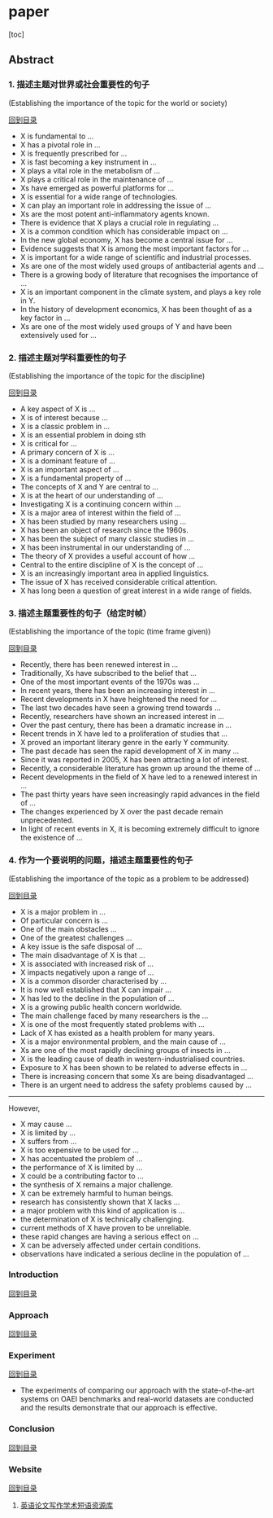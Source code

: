 
# paper

[toc]

## Abstract

### 1. **描述主题对世界或社会重要性的句子**

(Establishing the importance of the topic for the world or society)

[回到目录](#paper)

* X is fundamental to …
* X has a pivotal role in …
* X is frequently prescribed for …
* X is fast becoming a key instrument in …
* X plays a vital role in the metabolism of …
* X plays a critical role in the maintenance of …
* Xs have emerged as powerful platforms for …
* X is essential for a wide range of technologies.
* X can play an important role in addressing the issue of …
* Xs are the most potent anti-inflammatory agents known.
* There is evidence that X plays a crucial role in regulating …
* X is a common condition which has considerable impact on …
* In the new global economy, X has become a central issue for …
* Evidence suggests that X is among the most important factors for …
* X is important for a wide range of scientific and industrial processes.
* Xs are one of the most widely used groups of antibacterial agents and …
* There is a growing body of literature that recognises the importance of …
* X is an important component in the climate system, and plays a key role in Y.
* In the history of development economics, X has been thought of as a key factor in …
* Xs are one of the most widely used groups of Y and have been extensively used for …

### 2. **描述主题对学科重要性的句子**

(Establishing the importance of the topic for the discipline)

[回到目录](#paper)

* A key aspect of X is …
* X is of interest because …
* X is a classic problem in …
* X is an essential problem in doing sth
* X is critical for ...
* A primary concern of X is …
* X is a dominant feature of …
* X is an important aspect of …
* X is a fundamental property of …
* The concepts of X and Y are central to …
* X is at the heart of our understanding of …
* Investigating X is a continuing concern within …
* X is a major area of interest within the field of …
* X has been studied by many researchers using …
* X has been an object of research since the 1960s.
* X has been the subject of many classic studies in …
* X has been instrumental in our understanding of …
* The theory of X provides a useful account of how …
* Central to the entire discipline of X is the concept of …
* X is an increasingly important area in applied linguistics.
* The issue of X has received considerable critical attention.
* X has long been a question of great interest in a wide range of fields.

### 3. **描述主题重要性的句子（给定时帧）**

(Establishing the importance of the topic (time frame given))

[回到目录](#paper)

* Recently, there has been renewed interest in …
* Traditionally, Xs have subscribed to the belief that …
* One of the most important events of the 1970s was …
* In recent years, there has been an increasing interest in …
* Recent developments in X have heightened the need for …
* The last two decades have seen a growing trend towards …
* Recently, researchers have shown an increased interest in …
* Over the past century, there has been a dramatic increase in …
* Recent trends in X have led to a proliferation of studies that …
* X proved an important literary genre in the early Y community.
* The past decade has seen the rapid development of X in many …
* Since it was reported in 2005, X has been attracting a lot of interest.
* Recently, a considerable literature has grown up around the theme of …
* Recent developments in the field of X have led to a renewed interest in …
* The past thirty years have seen increasingly rapid advances in the field of …
* The changes experienced by X over the past decade remain unprecedented.
* In light of recent events in X, it is becoming extremely difficult to ignore the existence of …
  
### 4. **作为一个要说明的问题，描述主题重要性的句子**

(Establishing the importance of the topic as a problem to be addressed)

[回到目录](#paper)

* X is a major problem in …
* Of particular concern is …
* One of the main obstacles …
* One of the greatest challenges …
* A key issue is the safe disposal of …
* The main disadvantage of X is that …
* X is associated with increased risk of …
* X impacts negatively upon a range of …
* X is a common disorder characterised by …
* It is now well established that X can impair …
* X has led to the decline in the population of …
* X is a growing public health concern worldwide.
* The main challenge faced by many researchers is the …
* X is one of the most frequently stated problems with …
* Lack of X has existed as a health problem for many years.
* X is a major environmental problem, and the main cause of …
* Xs are one of the most rapidly declining groups of insects in …
* X is the leading cause of death in western-industrialised countries.
* Exposure to X has been shown to be related to adverse effects in …
* There is increasing concern that some Xs are being disadvantaged …
* There is an urgent need to address the safety problems caused by …

---
However,

* X may cause …
* X is limited by …
* X suffers from …
* X is too expensive to be used for …
* X has accentuated the problem of …
* the performance of X is limited by …
* X could be a contributing factor to …
* the synthesis of X remains a major challenge.
* X can be extremely harmful to human beings.
* research has consistently shown that X lacks …
* a major problem with this kind of application is …
* the determination of X is technically challenging.
* current methods of X have proven to be unreliable.
* these rapid changes are having a serious effect on …
* X can be adversely affected under certain conditions.
* observations have indicated a serious decline in the population of …

### Introduction

[回到目录](#paper)

### Approach

[回到目录](#paper)

### Experiment

[回到目录](#paper)

* The experiments of comparing our approach with the state-of-the-art systems on OAEI benchmarks and real-world datasets are conducted and the results demonstrate that our approach is effective.

### Conclusion

[回到目录](#paper)

### Website

[回到目录](#paper)

1. [英语论文写作学术短语资源库](http://www.phrasebank.manchester.ac.uk)
